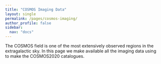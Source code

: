 ```yaml
---
title: "COSMOS Imaging Data"
layout: single
permalink: /pages/cosmos-imaging/
author_profile: false
sidebar:
  nav: "docs"
---
```


The COSMOS field is one of the most extensively observed regions in the extragalactic sky. In this page we make available all the imaging data using to make the COSMOS2020 catalogues. 